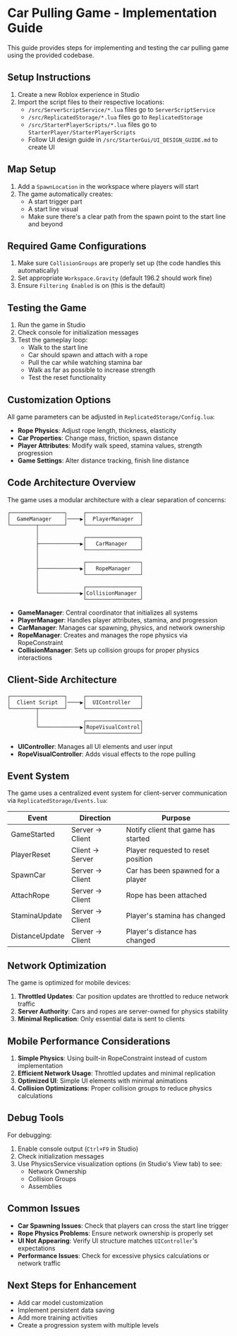 # Car Pulling Game - Implementation Guide

This guide provides steps for implementing and testing the car pulling game using the provided codebase.

## Setup Instructions

1. Create a new Roblox experience in Studio
2. Import the script files to their respective locations:
   - `/src/ServerScriptService/*.lua` files go to `ServerScriptService`
   - `/src/ReplicatedStorage/*.lua` files go to `ReplicatedStorage`
   - `/src/StarterPlayerScripts/*.lua` files go to `StarterPlayer/StarterPlayerScripts`
   - Follow UI design guide in `/src/StarterGui/UI_DESIGN_GUIDE.md` to create UI

## Map Setup

1. Add a `SpawnLocation` in the workspace where players will start
2. The game automatically creates:
   - A start trigger part
   - A start line visual
   - Make sure there's a clear path from the spawn point to the start line and beyond

## Required Game Configurations

1. Make sure `CollisionGroups` are properly set up (the code handles this automatically)
2. Set appropriate `Workspace.Gravity` (default 196.2 should work fine)
3. Ensure `Filtering Enabled` is on (this is the default)

## Testing the Game

1. Run the game in Studio
2. Check console for initialization messages
3. Test the gameplay loop:
   - Walk to the start line
   - Car should spawn and attach with a rope
   - Pull the car while watching stamina bar
   - Walk as far as possible to increase strength
   - Test the reset functionality

## Customization Options

All game parameters can be adjusted in `ReplicatedStorage/Config.lua`:

- **Rope Physics**: Adjust rope length, thickness, elasticity
- **Car Properties**: Change mass, friction, spawn distance
- **Player Attributes**: Modify walk speed, stamina values, strength progression
- **Game Settings**: Alter distance tracking, finish line distance

## Code Architecture Overview

The game uses a modular architecture with a clear separation of concerns:

```
┌─────────────────┐     ┌─────────────────┐
│  GameManager    │────▶│  PlayerManager  │
└────────┬────────┘     └─────────────────┘
         │
         │              ┌─────────────────┐
         ├─────────────▶│   CarManager    │
         │              └─────────────────┘
         │
         │              ┌─────────────────┐
         ├─────────────▶│   RopeManager   │
         │              └─────────────────┘
         │
         │              ┌─────────────────┐
         └─────────────▶│CollisionManager │
                        └─────────────────┘
```

- **GameManager**: Central coordinator that initializes all systems
- **PlayerManager**: Handles player attributes, stamina, and progression
- **CarManager**: Manages car spawning, physics, and network ownership
- **RopeManager**: Creates and manages the rope physics via RopeConstraint
- **CollisionManager**: Sets up collision groups for proper physics interactions

## Client-Side Architecture

```
┌─────────────────┐     ┌─────────────────┐
│  Client Script  │────▶│  UIController   │
└────────┬────────┘     └─────────────────┘
         │
         │              ┌─────────────────┐
         └─────────────▶│RopeVisualControl│
                        └─────────────────┘
```

- **UIController**: Manages all UI elements and user input
- **RopeVisualController**: Adds visual effects to the rope pulling

## Event System

The game uses a centralized event system for client-server communication via `ReplicatedStorage/Events.lua`:

| Event | Direction | Purpose |
|-------|-----------|---------|
| GameStarted | Server → Client | Notify client that game has started |
| PlayerReset | Client → Server | Player requested to reset position |
| SpawnCar | Server → Client | Car has been spawned for a player |
| AttachRope | Server → Client | Rope has been attached |
| StaminaUpdate | Server → Client | Player's stamina has changed |
| DistanceUpdate | Server → Client | Player's distance has changed |

## Network Optimization

The game is optimized for mobile devices:

1. **Throttled Updates**: Car position updates are throttled to reduce network traffic
2. **Server Authority**: Cars and ropes are server-owned for physics stability
3. **Minimal Replication**: Only essential data is sent to clients

## Mobile Performance Considerations

1. **Simple Physics**: Using built-in RopeConstraint instead of custom implementation
2. **Efficient Network Usage**: Throttled updates and minimal replication
3. **Optimized UI**: Simple UI elements with minimal animations
4. **Collision Optimizations**: Proper collision groups to reduce physics calculations

## Debug Tools

For debugging:

1. Enable console output (`Ctrl+F9` in Studio)
2. Check initialization messages
3. Use PhysicsService visualization options (in Studio's View tab) to see:
   - Network Ownership
   - Collision Groups
   - Assemblies

## Common Issues

- **Car Spawning Issues**: Check that players can cross the start line trigger
- **Rope Physics Problems**: Ensure network ownership is properly set
- **UI Not Appearing**: Verify UI structure matches `UIController`'s expectations
- **Performance Issues**: Check for excessive physics calculations or network traffic

## Next Steps for Enhancement

- Add car model customization
- Implement persistent data saving
- Add more training activities
- Create a progression system with multiple levels
